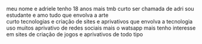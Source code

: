 meu nome e adriele tenho 18 anos mais tmb curto ser chamada de adri sou estudante e amo tudo que envolva a arte  
curto tecnologias e criação de sites e aprivativos que envolva a tecnologia 
uso muitos aprivativo de redes sociais mais o watsapp mais tenho interesse em sites de criação de jogos e aprivativos de todo tipo 
